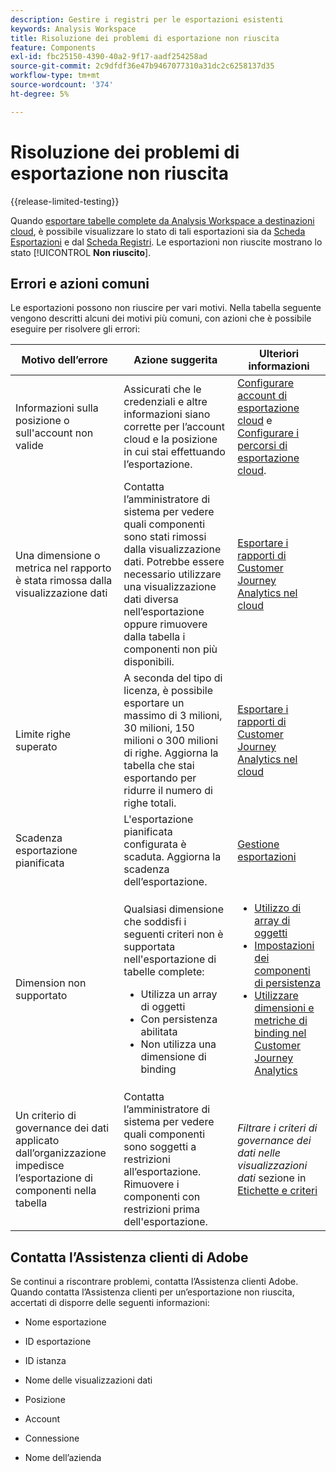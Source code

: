 ```yaml
---
description: Gestire i registri per le esportazioni esistenti
keywords: Analysis Workspace
title: Risoluzione dei problemi di esportazione non riuscita
feature: Components
exl-id: fbc25150-4390-40a2-9f17-aadf254258ad
source-git-commit: 2c9dfdf36e47b9467077310a31dc2c6258137d35
workflow-type: tm+mt
source-wordcount: '374'
ht-degree: 5%

---
```


# Risoluzione dei problemi di esportazione non riuscita

{{release-limited-testing}}

Quando [esportare tabelle complete da Analysis Workspace a destinazioni cloud](/help/analysis-workspace/export/export-cloud.md), è possibile visualizzare lo stato di tali esportazioni sia da [Scheda Esportazioni](/help/components/exports/manage-exports.md) e dal [Scheda Registri](/help/components/exports/manage-export-logs.md). Le esportazioni non riuscite mostrano lo stato [!UICONTROL **Non riuscito**].

## Errori e azioni comuni

Le esportazioni possono non riuscire per vari motivi. Nella tabella seguente vengono descritti alcuni dei motivi più comuni, con azioni che è possibile eseguire per risolvere gli errori:

| Motivo dell’errore | Azione suggerita | Ulteriori informazioni |
|---------|----------|---------|
| Informazioni sulla posizione o sull&#39;account non valide | Assicurati che le credenziali e altre informazioni siano corrette per l’account cloud e la posizione in cui stai effettuando l’esportazione. | [Configurare account di esportazione cloud](/help/components/exports/cloud-export-accounts.md) e [Configurare i percorsi di esportazione cloud](/help/components/exports/cloud-export-locations.md). |
| Una dimensione o metrica nel rapporto è stata rimossa dalla visualizzazione dati | Contatta l’amministratore di sistema per vedere quali componenti sono stati rimossi dalla visualizzazione dati. Potrebbe essere necessario utilizzare una visualizzazione dati diversa nell’esportazione oppure rimuovere dalla tabella i componenti non più disponibili. | [Esportare i rapporti di Customer Journey Analytics nel cloud](/help/analysis-workspace/export/export-cloud.md) |
| Limite righe superato | A seconda del tipo di licenza, è possibile esportare un massimo di 3 milioni, 30 milioni, 150 milioni o 300 milioni di righe. Aggiorna la tabella che stai esportando per ridurre il numero di righe totali. | [Esportare i rapporti di Customer Journey Analytics nel cloud](/help/analysis-workspace/export/export-cloud.md) |
| Scadenza esportazione pianificata | L&#39;esportazione pianificata configurata è scaduta. Aggiorna la scadenza dell’esportazione. | [Gestione esportazioni](/help/components/exports/manage-exports.md) |
| Dimension non supportato | <p>Qualsiasi dimensione che soddisfi i seguenti criteri non è supportata nell&#39;esportazione di tabelle complete:</p> <ul><li>Utilizza un array di oggetti</li><li>Con persistenza abilitata<li>Non utilizza una dimensione di binding</li> | <ul><li>[Utilizzo di array di oggetti](/help/use-cases/object-arrays.md)</li><li>[Impostazioni dei componenti di persistenza](/help/data-views/component-settings/persistence.md)<li>[Utilizzare dimensioni e metriche di binding nel Customer Journey Analytics](/help/use-cases/data-views/binding-dimensions-metrics.md)</li> |
| Un criterio di governance dei dati applicato dall’organizzazione impedisce l’esportazione di componenti nella tabella | Contatta l’amministratore di sistema per vedere quali componenti sono soggetti a restrizioni all’esportazione. Rimuovere i componenti con restrizioni prima dell&#39;esportazione. | *Filtrare i criteri di governance dei dati nelle visualizzazioni dati* sezione in [Etichette e criteri](/help/data-views/data-governance.md) |

## Contatta l’Assistenza clienti di Adobe

Se continui a riscontrare problemi, contatta l’Assistenza clienti Adobe. Quando contatta l’Assistenza clienti per un’esportazione non riuscita, accertati di disporre delle seguenti informazioni:

* Nome esportazione

* ID esportazione

* ID istanza

* Nome delle visualizzazioni dati

* Posizione

* Account

* Connessione

* Nome dell’azienda
